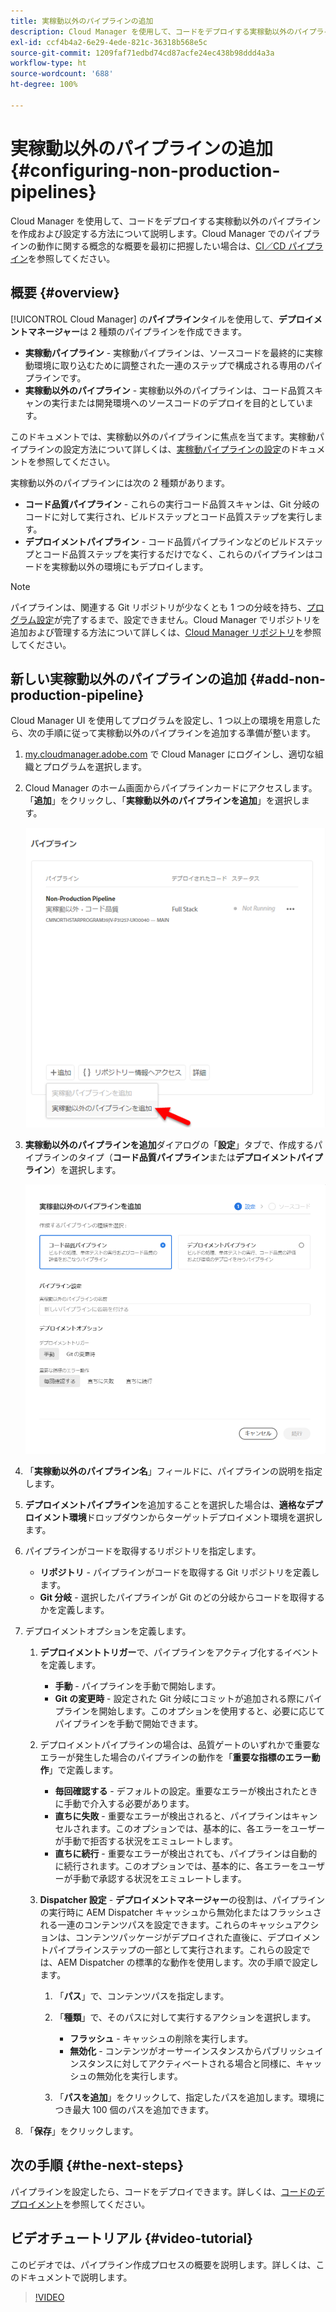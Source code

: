 ```yaml
---
title: 実稼動以外のパイプラインの追加
description: Cloud Manager を使用して、コードをデプロイする実稼動以外のパイプラインを作成および設定する方法について説明します。
exl-id: ccf4b4a2-6e29-4ede-821c-36318b568e5c
source-git-commit: 1209faf71edbd74cd87acfe24ec438b98ddd4a3a
workflow-type: ht
source-wordcount: '688'
ht-degree: 100%

---
```


# 実稼動以外のパイプラインの追加 {#configuring-non-production-pipelines}

Cloud Manager を使用して、コードをデプロイする実稼動以外のパイプラインを作成および設定する方法について説明します。Cloud Manager でのパイプラインの動作に関する概念的な概要を最初に把握したい場合は、[CI／CD パイプライン](/help/overview/ci-cd-pipelines.md)を参照してください。

## 概要 {#overview}

[!UICONTROL Cloud Manager] の&#x200B;**パイプライン**&#x200B;タイルを使用して、**デプロイメントマネージャー**&#x200B;は 2 種類のパイプラインを作成できます。

* **実稼動パイプライン** - 実稼動パイプラインは、ソースコードを最終的に実稼動環境に取り込むために調整された一連のステップで構成される専用のパイプラインです。
* **実稼動以外のパイプライン** - 実稼動以外のパイプラインは、コード品質スキャンの実行または開発環境へのソースコードのデプロイを目的としています。

このドキュメントでは、実稼動以外のパイプラインに焦点を当てます。実稼動パイプラインの設定方法について詳しくは、[実稼動パイプラインの設定](/help/using/production-pipelines.md)のドキュメントを参照してください。

実稼動以外のパイプラインには次の 2 種類があります。

* **コード品質パイプライン** - これらの実行コード品質スキャンは、Git 分岐のコードに対して実行され、ビルドステップとコード品質ステップを実行します。
* **デプロイメントパイプライン** - コード品質パイプラインなどのビルドステップとコード品質ステップを実行するだけでなく、これらのパイプラインはコードを実稼動以外の環境にもデプロイします。

>[!NOTE]
>
>パイプラインは、関連する Git リポジトリが少なくとも 1 つの分岐を持ち、[プログラム設定](/help/getting-started/program-setup.md)が完了するまで、設定できません。Cloud Manager でリポジトリを追加および管理する方法について詳しくは、[Cloud Manager リポジトリ](/help/managing-code/managing-repositories.md)を参照してください。

## 新しい実稼動以外のパイプラインの追加 {#add-non-production-pipeline}

Cloud Manager UI を使用してプログラムを設定し、1 つ以上の環境を用意したら、次の手順に従って実稼動以外のパイプラインを追加する準備が整います。

1. [my.cloudmanager.adobe.com](https://my.cloudmanager.adobe.com) で Cloud Manager にログインし、適切な組織とプログラムを選択します。

1. Cloud Manager のホーム画面からパイプラインカードにアクセスします。「**追加**」をクリックし、「**実稼動以外のパイプラインを追加**」を選択します。

   ![実稼動以外のパイプラインを追加](/help/assets/configure-pipelines/nonprod-pipeline-add1.png)

1. **実稼動以外のパイプラインを追加**&#x200B;ダイアログの「**設定**」タブで、作成するパイプラインのタイプ（**コード品質パイプライン**&#x200B;または&#x200B;**デプロイメントパイプライン**）を選択します。

   ![パイプラインタイプを選択](/help/assets/configure-pipelines/add-non-production-pipeline.png)

1. 「**実稼動以外のパイプライン名**」フィールドに、パイプラインの説明を指定します。

1. **デプロイメントパイプライン**&#x200B;を追加することを選択した場合は、**適格なデプロイメント環境**&#x200B;ドロップダウンからターゲットデプロイメント環境を選択します。

1. パイプラインがコードを取得するリポジトリを指定します。

   * **リポジトリ** - パイプラインがコードを取得する Git リポジトリを定義します。
   * **Git 分岐** - 選択したパイプラインが Git のどの分岐からコードを取得するかを定義します。

1. デプロイメントオプションを定義します。

   1. **デプロイメントトリガー**&#x200B;で、パイプラインをアクティブ化するイベントを定義します。

      * **手動** - パイプラインを手動で開始します。
      * **Git の変更時** - 設定された Git 分岐にコミットが追加される際にパイプラインを開始します。このオプションを使用すると、必要に応じてパイプラインを手動で開始できます。

   1. デプロイメントパイプラインの場合は、品質ゲートのいずれかで重要なエラーが発生した場合のパイプラインの動作を「**重要な指標のエラー動作**」で定義します。

      * **毎回確認する** - デフォルトの設定。重要なエラーが検出されたときに手動で介入する必要があります。
      * **直ちに失敗** - 重要なエラーが検出されると、パイプラインはキャンセルされます。このオプションでは、基本的に、各エラーをユーザーが手動で拒否する状況をエミュレートします。
      * **直ちに続行** - 重要なエラーが検出されても、パイプラインは自動的に続行されます。このオプションでは、基本的に、各エラーをユーザーが手動で承認する状況をエミュレートします。

   1. **Dispatcher 設定** - **デプロイメントマネージャー**&#x200B;の役割は、パイプラインの実行時に AEM Dispatcher キャッシュから無効化またはフラッシュされる一連のコンテンツパスを設定できます。これらのキャッシュアクションは、コンテンツパッケージがデプロイされた直後に、デプロイメントパイプラインステップの一部として実行されます。これらの設定では、AEM Dispatcher の標準的な動作を使用します。次の手順で設定します。

      1. 「**パス**」で、コンテンツパスを指定します。
      1. 「**種類**」で、そのパスに対して実行するアクションを選択します。

         * **フラッシュ** - キャッシュの削除を実行します。
         * **無効化** - コンテンツがオーサーインスタンスからパブリッシュインスタンスに対してアクティベートされる場合と同様に、キャッシュの無効化を実行します。

      1. 「**パスを追加**」をクリックして、指定したパスを追加します。環境につき最大 100 個のパスを追加できます。

1. 「**保存**」をクリックします。

## 次の手順 {#the-next-steps}

パイプラインを設定したら、コードをデプロイできます。詳しくは、[コードのデプロイメント](/help/using/code-deployment.md)を参照してください。

## ビデオチュートリアル {#video-tutorial}

このビデオでは、パイプライン作成プロセスの概要を説明します。詳しくは、このドキュメントで説明します。

>[!VIDEO](https://video.tv.adobe.com/v/26316/)
